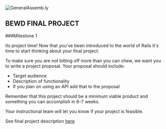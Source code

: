 ![GeneralAssemb.ly](https://github.com/generalassembly/ga-ruby-on-rails-for-devs/raw/master/images/ga.png "GeneralAssemb.ly")

BEWD FINAL PROJECT
--------

###Milestone 1

Its project time! Now that you've been introduced to the world of Rails it's time to start thinking about your final project. 

To make sure you are not bitting off more than you can chew, we want  you to write a project proposal. Your proposal should include: 

*	Target audience
*	Description of functionality
*	If you plan on using an API add that to the proposal

Remember that this project should be a minimum viable product and something you can accomplish in 6-7 weeks.

Your instructional team will let you know if your project is feasible. 

See  final project description [here](https://github.com/generalassembly-studio/BEWDiful_Students/blob/master/final_project.md)